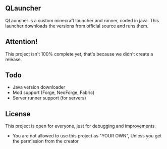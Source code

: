 ## QLauncher
QLauncher is a custom minecraft launcher and runner, coded in java.
This launcher downloads the versions from official source and runs them.

## Attention!
This project isn't 100% complete yet, that's because we didn't create a release.

## Todo
* Java version downloader
* Mod support (Forge, NeoForge, Fabric)
* Server runner support (for servers)

## License
This project is open for everyone, just for debugging and improvements.
* You are not allowed to use this project as "YOUR OWN", Unless you get the permission from the creator

